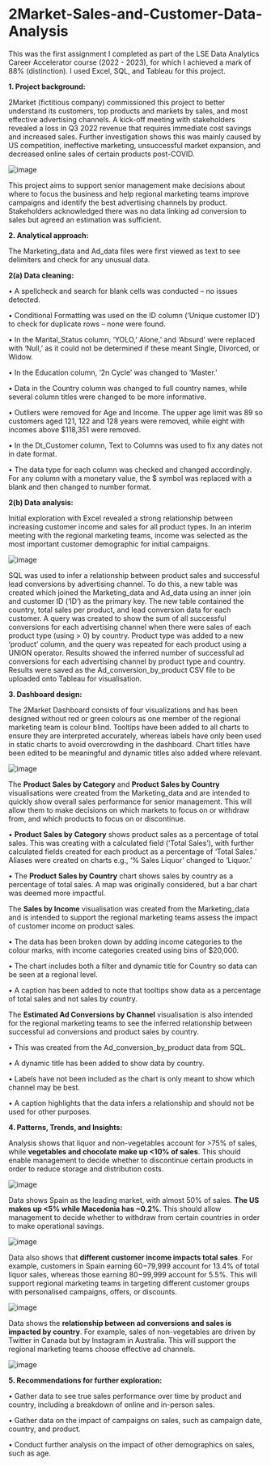 # 2Market-Sales-and-Customer-Data-Analysis

This was the first assignment I completed as part of the LSE Data Analytics Career Accelerator course (2022 - 2023), for which I achieved a mark of 88% (distinction). I used Excel, SQL, and Tableau for this project. 

**1. Project background:** 

2Market (fictitious company) commissioned this project to better understand its customers, top products and markets by sales, and most effective advertising channels. A kick-off meeting with stakeholders revealed a loss in Q3 2022 revenue that requires immediate cost savings and increased sales. Further investigation shows this was mainly caused by US competition, ineffective marketing, unsuccessful market expansion, and decreased online sales of certain products post-COVID. 

![image](https://github.com/kittyg80/2Market-Sales-and-Customer-Data-Analysis/assets/116217853/60612936-2221-4da3-b764-d01cb1d24c91)

This project aims to support senior management make decisions about where to focus the business and help regional marketing teams improve campaigns and identify the best advertising channels by product. Stakeholders acknowledged there was no data linking ad conversion to sales but agreed an estimation was sufficient.

**2. Analytical approach:**  

The Marketing_data and Ad_data files were first viewed as text to see delimiters and check for any unusual data.
 
**2(a) Data cleaning:**

•	A spellcheck and search for blank cells was conducted – no issues detected. 

•	Conditional Formatting was used on the ID column (‘Unique customer ID’) to check for duplicate rows – none were found. 

•	In the Marital_Status column, ‘YOLO,’ Alone,’ and ‘Absurd’ were replaced with ‘Null,’ as it could not be determined if these meant Single, Divorced, or Widow. 

•	In the Education column, ‘2n Cycle’ was changed to ‘Master.’

•	Data in the Country column was changed to full country names, while several column titles were changed to be more informative. 

•	Outliers were removed for Age and Income. The upper age limit was 89 so customers aged 121, 122 and 128 years were removed, while eight with incomes above $118,351 were removed. 

•	In the Dt_Customer column, Text to Columns was used to fix any dates not in date format.

•	The data type for each column was checked and changed accordingly. For any column with a monetary value, the $ symbol was replaced with a blank and then changed to number format.

**2(b) Data analysis:**

Initial exploration with Excel revealed a strong relationship between increasing customer income and sales for all product types. In an interim meeting with the regional marketing teams, income was selected as the most important customer demographic for initial campaigns.

![image](https://github.com/kittyg80/2Market-Sales-and-Customer-Data-Analysis/assets/116217853/03b83527-9599-4cb2-859b-f687e7e0efe9)

SQL was used to infer a relationship between product sales and successful lead conversions by advertising channel. To do this, a new table was created which joined the Marketing_data and Ad_data using an inner join and customer ID (‘ID’) as the primary key. The new table contained the country, total sales per product, and lead conversion data for each customer. A query was created to show the sum of all successful conversions for each advertising channel  when there were sales of each product type (using > 0) by country. Product type was added to a new ‘product’ column, and the query was repeated for each product using a UNION operator. Results showed the inferred number of successful ad conversions for each advertising channel by product type and country. Results were saved as the Ad_conversion_by_product CSV file to be uploaded onto Tableau for visualisation.


**3. Dashboard design:** 

The 2Market Dashboard consists of four visualizations and has been designed without red or green colours as one member of the regional marketing team is colour blind. Tooltips have been added to all charts to ensure they are interpreted accurately, whereas labels have only been used in static charts to avoid overcrowding in the dashboard. Chart titles have been edited to be meaningful and dynamic titles also added where relevant.

![image](https://github.com/kittyg80/2Market-Sales-and-Customer-Data-Analysis/assets/116217853/27abf655-757b-44ca-9878-6336f0b54987)

The **Product Sales by Category** and **Product Sales by Country** visualisations were created from the Marketing_data and are intended to quickly show overall sales performance for senior management. This will allow them to make decisions on which markets to focus on or withdraw from, and which products to focus on or discontinue. 

   •	**Product Sales by Category** shows product sales as a percentage of total sales. This was creating with a calculated field (‘Total Sales’), with further calculated fields created for each product as a percentage of ‘Total Sales.’ Aliases were created on charts e.g., ‘% Sales Liquor’ changed to ‘Liquor.’ 

   •	The **Product Sales by Country** chart shows sales by country as a percentage of total sales. A map was originally considered, but a bar chart was deemed more impactful.

The **Sales by Income** visualisation was created from the Marketing_data and is intended to support the regional marketing teams assess the impact of customer income on product sales.

   •	The data has been broken down by adding income categories to the colour marks, with income categories created using bins of $20,000. 

   •	The chart includes both a filter and dynamic title for Country so data can be seen at a regional level. 

   •	A caption has been added to note that tooltips show data as a percentage of total sales and not sales by country.

The **Estimated Ad Conversions by Channel** visualisation is also intended for the regional marketing teams to see the inferred relationship between successful ad conversions and product sales by country. 

   •	This was created from the Ad_conversion_by_product data from SQL. 

   •	A dynamic title has been added to show data by country.

   •	Labels have not been included as the chart is only meant to show which channel may be best. 

   •	A caption highlights that the data infers a relationship and should not be used for other purposes.


**4. Patterns, Trends, and Insights:** 

Analysis shows that liquor and non-vegetables account for >75% of sales, while **vegetables and chocolate make up <10% of sales**. This should enable management to decide whether to discontinue certain products in order to reduce storage and distribution costs.

![image](https://github.com/kittyg80/2Market-Sales-and-Customer-Data-Analysis/assets/116217853/513a9f3e-4031-4415-9346-8b88913d16b1)

Data shows Spain as the leading market, with almost 50% of sales. **The US makes up <5% while Macedonia has ~0.2%**. This should allow management to decide whether to withdraw from certain countries in order to make operational savings.

![image](https://github.com/kittyg80/2Market-Sales-and-Customer-Data-Analysis/assets/116217853/06c95f98-f70c-4fb5-aecd-affba508ae68)

Data also shows that **different customer income impacts total sales**. For example, customers in Spain earning $60-$79,999 account for 13.4% of total liquor sales, whereas those earning $80-$99,999 account for 5.5%. This will support regional marketing teams in targeting different customer groups with personalised campaigns, offers, or discounts. 

![image](https://github.com/kittyg80/2Market-Sales-and-Customer-Data-Analysis/assets/116217853/d8a18163-bbd3-465f-9ce7-71940ccf38f4)

Data shows the **relationship between ad conversions and sales is impacted by country**. For example, sales of non-vegetables are driven by Twitter in Canada but by Instagram in Australia. This will support the regional marketing teams choose effective ad channels.

![image](https://github.com/kittyg80/2Market-Sales-and-Customer-Data-Analysis/assets/116217853/7cfde542-99c3-4aea-bc1b-da186b436c00)


**5. Recommendations for further exploration:** 

•	Gather data to see true sales performance over time by product and country, including a breakdown of online and in-person sales. 

•	Gather data on the impact of campaigns on sales, such as campaign date, country, and product. 

•	Conduct further analysis on the impact of other demographics on sales, such as age. 

